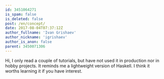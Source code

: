 ```yaml
---
id: 3451064271
is_spam: false
is_deleted: false
post: /en/concept/
date: 2017-08-04T07:37:12Z
author_fullname: 'Ivan Grishaev'
author_nickname: 'igrishaev'
author_is_anon: false
parent: 3450071306
---
```


<p>Hi, I only read a couple of tutorials, but have not used it in production nor in hobby projects. It reminds me a lightweight version of Haskell. I think it worths learning it if you have interest.</p>
